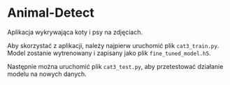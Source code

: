 # Animal-Detect
Aplikacja wykrywająca koty i psy na zdjęciach.

Aby skorzystać z aplikacji, należy najpierw uruchomić plik `cat3_train.py`. Model zostanie wytrenowany i zapisany jako plik `fine_tuned_model.h5`. 

Następnie można uruchomić plik `cat3_test.py`, aby przetestować działanie modelu na nowych danych.


